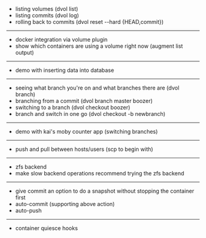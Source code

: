 * listing volumes (dvol list)
* listing commits (dvol log)
* rolling back to commits (dvol reset --hard {HEAD,commit})

---

* docker integration via volume plugin
* show which containers are using a volume right now (augment list output)

---

* demo with inserting data into database

---

* seeing what branch you're on and what branches there are (dvol branch)
* branching from a commit (dvol branch master boozer)
* switching to a branch (dvol checkout boozer)
* branch and switch in one go (dvol checkout -b newbranch)

---

* demo with kai's moby counter app (switching branches)

---

* push and pull between hosts/users (scp to begin with)

---

* zfs backend
* make slow backend operations recommend trying the zfs backend

---

* give commit an option to do a snapshot without stopping the container first
* auto-commit (supporting above action)
* auto-push

---

* container quiesce hooks
